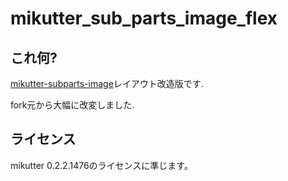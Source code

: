 # mikutter_sub_parts_image_flex

## これ何?

[mikutter-subparts-image](https://github.com/moguno/mikutter-subparts-image)レイアウト改造版です.

fork元から大幅に改変しました.

## ライセンス

mikutter 0.2.2.1476のライセンスに準じます。
